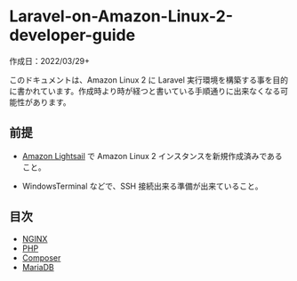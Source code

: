 # Laravel-on-Amazon-Linux-2-developer-guide<a name="Laravel-on-Amazon-Linux-2-developer-guide"></a>

作成日：2022/03/29+<br>

このドキュメントは、Amazon Linux 2 に Laravel 実行環境を構築する事を目的に書かれています。作成時より時が経つと書いている手順通りに出来なくなる可能性があります。

## 前提

+ [Amazon Lightsail](https://lightsail.aws.amazon.com/)
で Amazon Linux 2 インスタンスを新規作成済みであること。<br>

+ WindowsTerminal などで、SSH 接続出来る準備が出来ていること。


## 目次
+ [NGINX](NGINX-on-Amazon-Linux-2-developer-guide.md)
+ [PHP](PHP-on-Amazon-Linux-2-developer-guide.md)
+ [Composer](Composer-on-Amazon-Linux-2-developer-guide.md)
+ [MariaDB](MariaDB-on-Amazon-Linux-2-developer-guide.md)
